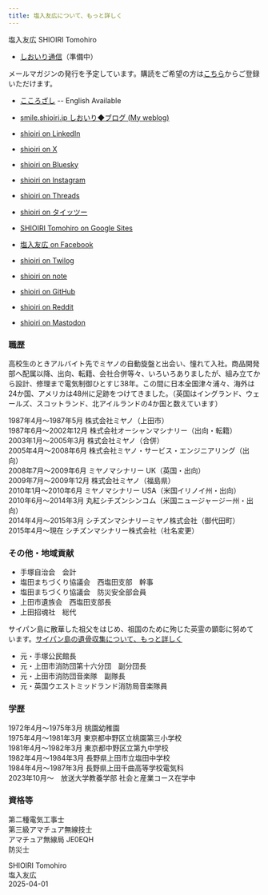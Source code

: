 ```yaml
---
title: 塩入友広について、もっと詳しく
---
```


塩入友広 SHIOIRI Tomohiro 

- [しおいり通信](https://shioiri.theletter.jp/)（準備中）

メールマガジンの発行を予定しています。購読をご希望の方は[こちら](https://shioiri.theletter.jp/)からご登録いただけます。

- [こころざし](https://shioiri.jp/c/01APR25) -- English Available

- [smile.shioiri.jp しおいり◆ブログ (My weblog)](https://smile.shioiri.jp)
- [shioiri on LinkedIn](https://www.linkedin.com/in/shioiri)
- [shioiri on X](https://x.com/shioiri)
- [shioiri on Bluesky](https://bsky.app/profile/shioiri.jp)
- [shioiri on Instagram](https://instagram.com/shioiri)
- [shioiri on Threads](https://www.threads.net/@shioiri)
- [shioiri on タイッツー](https://taittsuu.com/users/shioiri)
- [SHIOIRI Tomohiro on Google Sites](https://sites.google.com/view/shioiri)
- [塩入友広 on Facebook](https://www.facebook.com/tomohiro.shioiri)
- [shioiri on Twilog](https://twilog.org/shioiri)
- [shioiri on note](https://note.com/shioiri)
- [shioiri on GitHub](https://github.com/shioiri)
- [shioiri on Reddit](https://www.reddit.com/user/shioiri)
- [shioiri on Mastodon](https://mas.to/@shioiri)

### 職歴

高校生のときアルバイト先でミヤノの自動旋盤と出会い、憧れて入社。商品開発部へ配属以降、出向、転籍、会社合併等々、いろいろありましたが、組み立てから設計、修理まで電気制御ひとすじ38年。この間に日本全国津々浦々、海外は24か国、アメリカは48州に足跡をつけてきました。（英国はイングランド、ウェールズ、スコットランド、北アイルランドの4か国と数えています）

1987年4月〜1987年5月 株式会社ミヤノ（上田市）  
1987年6月〜2002年12月 株式会社オーシャンマシナリー（出向・転籍）  
2003年1月〜2005年3月 株式会社ミヤノ（合併）  
2005年4月〜2008年6月 株式会社ミヤノ・サービス・エンジニアリング（出向）  
2008年7月〜2009年6月 ミヤノマシナリー UK（英国・出向）  
2009年7月〜2009年12月 株式会社ミヤノ（福島県）  
2010年1月〜2010年6月 ミヤノマシナリー USA（米国イリノイ州・出向）  
2010年6月〜2014年3月 丸紅シチズンシンコム（米国ニュージャージー州・出向）  
2014年4月〜2015年3月 シチズンマシナリーミヤノ株式会社（御代田町）  
2015年4月〜現在 シチズンマシナリー株式会社（社名変更）  

### その他・地域貢献

- 手塚自治会　会計
- 塩田まちづくり協議会　西塩田支部　幹事
- 塩田まちづくり協議会　防災安全部会員
- 上田市遺族会　西塩田支部長
- 上田招魂社　総代

サイパン島に散華した祖父をはじめ、祖国のために殉じた英霊の顕彰に努めています。[サイパン島の遺骨収集について、もっと詳しく](https://16ns.github.io/jxtAgX)

- 元・手塚公民館長
- 元・上田市消防団第十六分団　副分団長
- 元・上田市消防団音楽隊　副隊長
- 元・英国ウエストミッドランド消防局音楽隊員

### 学歴

1972年4月〜1975年3月 桃園幼稚園  
1975年4月〜1981年3月 東京都中野区立桃園第三小学校  
1981年4月〜1982年3月 東京都中野区立第九中学校  
1982年4月〜1984年3月 長野県上田市立塩田中学校  
1984年4月〜1987年3月 長野県上田千曲高等学校電気科  
2023年10月〜　放送大学教養学部 社会と産業コース在学中  

### 資格等

第二種電気工事士  
第三級アマチュア無線技士  
アマチュア無線局 JE0EQH  
防災士  

SHIOIRI Tomohiro  
塩入友広  
2025-04-01